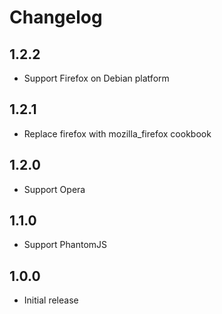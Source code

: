 # Changelog

## 1.2.2

- Support Firefox on Debian platform

## 1.2.1

- Replace firefox with mozilla_firefox cookbook

## 1.2.0 

- Support Opera

## 1.1.0 

- Support PhantomJS

## 1.0.0 

- Initial release
